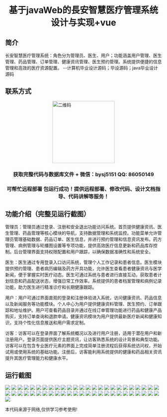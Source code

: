 <p><h1 align="center">基于javaWeb的長安智慧医疗管理系统设计与实现+vue</h1></p>

## 简介
长安智慧医疗管理系统：角色分为管理员、医生、用户；功能涵盖用户管理、医生管理、药品管理、订单管理、健康资讯管理、医生预约管理。系统提供便捷的信息管理和高效的医疗资源配置。    --计算机毕业设计源码；毕设源码；java毕业设计源码


## 联系方式
<img src="https://bs-1329754181.cos.ap-shanghai.myqcloud.com/wx.jpg" alt="二维码" style="display: block; margin: 0 auto;" width="200px">
<p><h3 align="center">获取完整代码与数据库文件 + 微信：bysj5151 QQ: 86050149</h3></p>
<p><h3 align="center">可帮忙远程部署 包运行成功！提供远程部署、修改代码、设计文档指导、代码讲解等服务！</h3></p>

## 功能介绍（完整见运行截图）
管理员：管理员通过登录、注册和安全退出功能访问系统。首页提供健康资讯、医生管理、药品管理等核心模块的导航，支持数据管理和系统监控。功能菜单允许管理员管理基础数据、药品订单、医生信息，并进行预约管理和信息资讯发布。药方管理、病例管理与轮播图设置等专项功能，提供高效医疗信息更新和药品库存控制。后台管理界面支持权限配置和用户跟踪，以确保数据准确性和系统安全。

医生：医生通过专用登录入口访问系统，管理个人工作记录和患者信息。医生模块提供预约管理、患者病历编辑及药方开具功能，允许医生查看患者健康资讯与医学新闻，便于掌握实时医疗动态。医生可通过系统与患者进行直接互动，获取患者计划信息和药品配送状态，增强日常工作效率。系统提供的患者档案管理和病例记录功能，助力医生进行精准诊疗和长期健康跟踪。

用户：用户可通过界面直观的登录和注册体验进入系统，访问健康资讯、药品信息以及新闻服务等功能模块。个人中心为用户提供健康资料管理、医生预约、订单跟踪和地址维护。用户可查看药品目录并通过在线订单管理功能进行药品和健康产品购买，支持订单查询和退款申请。健康资讯模块为用户提供最新医疗新闻和健康知识，支持个性化信息推送和用户需求定制。

访客：访客可以在登录界面了解系统概况以及进行用户注册，适用于潜在用户和新注册用户。登录页面提供医疗主题资讯，让访客熟悉系统的设计背景和典型功能。访客可以在包含专业医疗元素的界面上完成简单注册流程后获得系统访问权，开始试用或使用系统的基础功能。注册后，访客能利用系统提供的健康和药品相关资讯提升其医疗管理能力和健康水平。


## 运行截图
![](https://bs-1329754181.cos.ap-shanghai.myqcloud.com/ssm/ChangAnSmartHealthcareManagementSystem/img/001.jpg)
![](https://bs-1329754181.cos.ap-shanghai.myqcloud.com/ssm/ChangAnSmartHealthcareManagementSystem/img/002.jpg)
![](https://bs-1329754181.cos.ap-shanghai.myqcloud.com/ssm/ChangAnSmartHealthcareManagementSystem/img/003.jpg)
![](https://bs-1329754181.cos.ap-shanghai.myqcloud.com/ssm/ChangAnSmartHealthcareManagementSystem/img/004.jpg)
![](https://bs-1329754181.cos.ap-shanghai.myqcloud.com/ssm/ChangAnSmartHealthcareManagementSystem/img/005.jpg)
![](https://bs-1329754181.cos.ap-shanghai.myqcloud.com/ssm/ChangAnSmartHealthcareManagementSystem/img/006.jpg)
![](https://bs-1329754181.cos.ap-shanghai.myqcloud.com/ssm/ChangAnSmartHealthcareManagementSystem/img/007.jpg)
![](https://bs-1329754181.cos.ap-shanghai.myqcloud.com/ssm/ChangAnSmartHealthcareManagementSystem/img/008.jpg)
![](https://bs-1329754181.cos.ap-shanghai.myqcloud.com/ssm/ChangAnSmartHealthcareManagementSystem/img/009.jpg)
![](https://bs-1329754181.cos.ap-shanghai.myqcloud.com/ssm/ChangAnSmartHealthcareManagementSystem/img/010.jpg)
![](https://bs-1329754181.cos.ap-shanghai.myqcloud.com/ssm/ChangAnSmartHealthcareManagementSystem/img/011.jpg)
![](https://bs-1329754181.cos.ap-shanghai.myqcloud.com/ssm/ChangAnSmartHealthcareManagementSystem/img/012.jpg)
![](https://bs-1329754181.cos.ap-shanghai.myqcloud.com/ssm/ChangAnSmartHealthcareManagementSystem/img/013.jpg)
![](https://bs-1329754181.cos.ap-shanghai.myqcloud.com/ssm/ChangAnSmartHealthcareManagementSystem/img/014.jpg)
![](https://bs-1329754181.cos.ap-shanghai.myqcloud.com/ssm/ChangAnSmartHealthcareManagementSystem/img/015.jpg)
![](https://bs-1329754181.cos.ap-shanghai.myqcloud.com/ssm/ChangAnSmartHealthcareManagementSystem/img/016.jpg)
![](https://bs-1329754181.cos.ap-shanghai.myqcloud.com/ssm/ChangAnSmartHealthcareManagementSystem/img/017.jpg)
![](https://bs-1329754181.cos.ap-shanghai.myqcloud.com/ssm/ChangAnSmartHealthcareManagementSystem/img/018.jpg)
![](https://bs-1329754181.cos.ap-shanghai.myqcloud.com/ssm/ChangAnSmartHealthcareManagementSystem/img/019.jpg)
![](https://bs-1329754181.cos.ap-shanghai.myqcloud.com/ssm/ChangAnSmartHealthcareManagementSystem/img/020.jpg)
![](https://bs-1329754181.cos.ap-shanghai.myqcloud.com/ssm/ChangAnSmartHealthcareManagementSystem/img/021.jpg)
![](https://bs-1329754181.cos.ap-shanghai.myqcloud.com/ssm/ChangAnSmartHealthcareManagementSystem/img/022.jpg)
![](https://bs-1329754181.cos.ap-shanghai.myqcloud.com/ssm/ChangAnSmartHealthcareManagementSystem/img/023.jpg)
![](https://bs-1329754181.cos.ap-shanghai.myqcloud.com/ssm/ChangAnSmartHealthcareManagementSystem/img/024.jpg)
![](https://bs-1329754181.cos.ap-shanghai.myqcloud.com/ssm/ChangAnSmartHealthcareManagementSystem/img/025.jpg)
![](https://bs-1329754181.cos.ap-shanghai.myqcloud.com/ssm/ChangAnSmartHealthcareManagementSystem/img/026.jpg)
![](https://bs-1329754181.cos.ap-shanghai.myqcloud.com/ssm/ChangAnSmartHealthcareManagementSystem/img/027.jpg)
![](https://bs-1329754181.cos.ap-shanghai.myqcloud.com/ssm/ChangAnSmartHealthcareManagementSystem/img/028.jpg)
![](https://bs-1329754181.cos.ap-shanghai.myqcloud.com/ssm/ChangAnSmartHealthcareManagementSystem/img/029.jpg)
![](https://bs-1329754181.cos.ap-shanghai.myqcloud.com/ssm/ChangAnSmartHealthcareManagementSystem/img/030.jpg)
![](https://bs-1329754181.cos.ap-shanghai.myqcloud.com/ssm/ChangAnSmartHealthcareManagementSystem/img/031.jpg)
![](https://bs-1329754181.cos.ap-shanghai.myqcloud.com/ssm/ChangAnSmartHealthcareManagementSystem/img/032.jpg)
![](https://bs-1329754181.cos.ap-shanghai.myqcloud.com/ssm/ChangAnSmartHealthcareManagementSystem/img/033.jpg)
![](https://bs-1329754181.cos.ap-shanghai.myqcloud.com/ssm/ChangAnSmartHealthcareManagementSystem/img/034.jpg)
![](https://bs-1329754181.cos.ap-shanghai.myqcloud.com/ssm/ChangAnSmartHealthcareManagementSystem/img/035.jpg)
![](https://bs-1329754181.cos.ap-shanghai.myqcloud.com/ssm/ChangAnSmartHealthcareManagementSystem/img/036.jpg)
![](https://bs-1329754181.cos.ap-shanghai.myqcloud.com/ssm/ChangAnSmartHealthcareManagementSystem/img/037.jpg)
![](https://bs-1329754181.cos.ap-shanghai.myqcloud.com/ssm/ChangAnSmartHealthcareManagementSystem/img/038.jpg)
![](https://bs-1329754181.cos.ap-shanghai.myqcloud.com/ssm/ChangAnSmartHealthcareManagementSystem/img/039.jpg)
![](https://bs-1329754181.cos.ap-shanghai.myqcloud.com/ssm/ChangAnSmartHealthcareManagementSystem/img/040.jpg)
![](https://bs-1329754181.cos.ap-shanghai.myqcloud.com/ssm/ChangAnSmartHealthcareManagementSystem/img/041.jpg)
![](https://bs-1329754181.cos.ap-shanghai.myqcloud.com/ssm/ChangAnSmartHealthcareManagementSystem/img/042.jpg)
![](https://bs-1329754181.cos.ap-shanghai.myqcloud.com/ssm/ChangAnSmartHealthcareManagementSystem/img/043.jpg)
![](https://bs-1329754181.cos.ap-shanghai.myqcloud.com/ssm/ChangAnSmartHealthcareManagementSystem/img/044.jpg)
![](https://bs-1329754181.cos.ap-shanghai.myqcloud.com/ssm/ChangAnSmartHealthcareManagementSystem/img/045.jpg)
![](https://bs-1329754181.cos.ap-shanghai.myqcloud.com/ssm/ChangAnSmartHealthcareManagementSystem/img/046.jpg)
![](https://bs-1329754181.cos.ap-shanghai.myqcloud.com/ssm/ChangAnSmartHealthcareManagementSystem/img/047.jpg)
![](https://bs-1329754181.cos.ap-shanghai.myqcloud.com/ssm/ChangAnSmartHealthcareManagementSystem/img/048.jpg)
![](https://bs-1329754181.cos.ap-shanghai.myqcloud.com/ssm/ChangAnSmartHealthcareManagementSystem/img/049.jpg)
![](https://bs-1329754181.cos.ap-shanghai.myqcloud.com/ssm/ChangAnSmartHealthcareManagementSystem/img/050.jpg)
![](https://bs-1329754181.cos.ap-shanghai.myqcloud.com/ssm/ChangAnSmartHealthcareManagementSystem/img/051.jpg)

<p>本代码来源于网络,仅供学习参考使用!</p>
